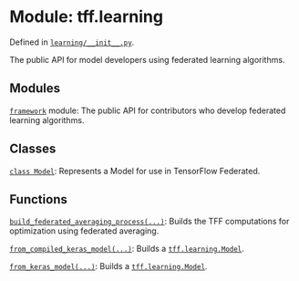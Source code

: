 <div itemscope itemtype="http://developers.google.com/ReferenceObject">
<meta itemprop="name" content="tff.learning" />
<meta itemprop="path" content="Stable" />
</div>

# Module: tff.learning

Defined in
[`learning/__init__.py`](http://github.com/tensorflow/federated/tree/master/tensorflow_federated/python/learning/__init__.py).

The public API for model developers using federated learning algorithms.

## Modules

[`framework`](../tff/learning/framework.md) module: The public API for
contributors who develop federated learning algorithms.

## Classes

[`class Model`](../tff/learning/Model.md): Represents a Model for use in
TensorFlow Federated.

## Functions

[`build_federated_averaging_process(...)`](../tff/learning/build_federated_averaging_process.md):
Builds the TFF computations for optimization using federated averaging.

[`from_compiled_keras_model(...)`](../tff/learning/from_compiled_keras_model.md):
Builds a <a href="../tff/learning/Model.md"><code>tff.learning.Model</code></a>.

[`from_keras_model(...)`](../tff/learning/from_keras_model.md): Builds a
<a href="../tff/learning/Model.md"><code>tff.learning.Model</code></a>.
